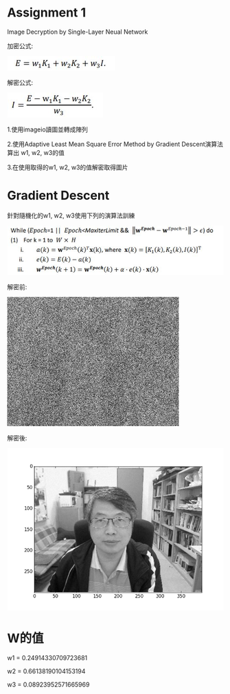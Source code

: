 # Assignment 1
Image Decryption by Single-Layer Neual Network

加密公式:

![image](https://github.com/72012123/ML2018_410321129/blob/master/Assignment1/image/%E5%85%AC%E5%BC%8F.JPG?raw=true)

解密公式:

![image](https://github.com/72012123/ML2018_410321129/blob/master/Assignment1/image/%E8%A7%A3%E5%AF%86.JPG?raw=true)

1.使用imageio讀圖並轉成陣列

2.使用Adaptive Least Mean Square Error Method by Gradient Descent演算法算出 w1, w2, w3的值

3.在使用取得的w1, w2, w3的值解密取得圖片

# Gradient Descent

針對隨機化的w1, w2, w3使用下列的演算法訓練

![image](https://github.com/72012123/ML2018_410321129/blob/master/Assignment1/image/%E8%99%9B%E6%93%AC%E7%A2%BC.JPG?raw=true)

解密前:

![image](https://github.com/72012123/ML2018_410321129/blob/master/Assignment1/image/Eprime.png?raw=true)

解密後:

![image](https://github.com/72012123/ML2018_410321129/blob/master/Assignment1/image/Eprime-decrypted.png?raw=true)

# W的值

w1 = 0.24914330709723681

w2 = 0.66138190104153194

w3 = 0.08923952571665969

